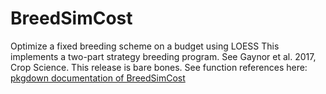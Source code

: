 # BreedSimCost
Optimize a fixed breeding scheme on a budget using LOESS
This implements a two-part strategy breeding program. See Gaynor et al. 2017, Crop Science.
This release is bare bones.  See function references here:
[pkgdown documentation of BreedSimCost](https://jeanlucj.github.io/BreedSimCost/)
